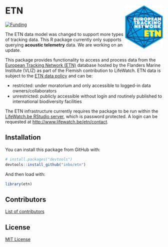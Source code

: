 # ETN <img src="man/figures/logo.png" align="right" alt="" width="120">

<!-- badges: start -->
[![Funding](https://img.shields.io/static/v1?label=powered+by&message=lifewatch.be&labelColor=1a4e8a&color=f15922)](http://lifewatch.be)
<!-- badges: end -->

<p class="alert alert-warning">
The ETN data model was changed to support more types of tracking data. This R package currently only supports querying <strong>acoustic telemetry</strong> data. We are working on an update.
</p>

This package provides functionality to access and process data from the [European Tracking Network (ETN)](http://www.lifewatch.be/etn/) database hosted by the Flanders Marine Institute (VLIZ) as part of the Flemish contribution to LifeWatch. ETN data is subject to the [ETN data policy](http://www.lifewatch.be/etn/assets/docs/ETN-DataPolicy.pdf) and can be:
 
- restricted: under moratorium and only accessible to logged-in data owners/collaborators
- unrestricted: publicly accessible without login and routinely published to international biodiversity facilities
 
The ETN infrastructure currently requires the package to be run within the [LifeWatch.be RStudio server](http://rstudio.lifewatch.be/), which is password protected. A login can be requested at http://www.lifewatch.be/etn/contact.

## Installation

You can install this package from GitHub with:

```r
# install.packages("devtools")
devtools::install_github("inbo/etn")
```

And then load with:

```r
library(etn)
```

## Contributors

[List of contributors](https://github.com/inbo/etn/contributors)

## License

[MIT License](LICENSE)
